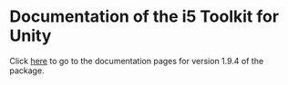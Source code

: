 # Documentation of the i5 Toolkit for Unity

Click [here](https://rwth-acis.github.io/i5-Toolkit-for-Unity/1.9.4/index.html) to go to the documentation pages for version 1.9.4 of the package.
